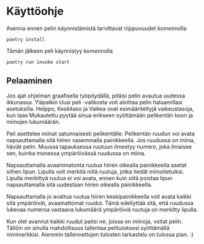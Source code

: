 Käyttöohje
==========

Asenna ennen pelin käynnistämistä tarvittavat riippuvuudet komennolla

	poetry install

Tämän jälkeen peli käynnistyy komennolla

	poetry run invoke start

Pelaaminen
----------

Jos ajat ohjelman graafisella työpöydällä, pitäisi pelin avautua uudessa ikkunassa.
Yläpalkin Uusi peli -valikosta voit aloittaa pelin haluamillasi asetuksilla.
Helppo, Keskitaso ja Vaikea ovat esimääriteltyjä vaikeustasoja,
kun taas Mukautettu pyytää sinua erikseen syöttämään pelikentän koon ja miinojen lukumäärän.

Peli asettelee miinat satunnaisesti pelikentälle.
Pelikentän ruudun voi avata napsauttamalla sitä hiiren vasemmalla painikkeella.
Jos ruudussa on miina, häviät pelin.
Muussa tapauksessa ruutuun ilmestyy numero, joka ilmaisee sen,
kuinka monessa ympäröivässä ruudussa on miina.

Napsauttamalla avaammatonta ruutua hiiren oikealla painikkeella asetat siihen lipun.
Lipulla voit merkitä niitä ruutuja, jotka tiedät miinoitetuiksi.
Lipulla merkittyä ruutua ei voi avata, ennen kuin siitä poistaa lipun
napsauttamalla sitä uudestaan hiiren oikealla painikkeella.

Napsauttamalla jo avattua ruutua hiiren keskipainikkeella voit avata kaikki sitä
ympäröivät, avaamattomat ruudut.
Tämä edellyttää sitä, että ruudussa lukevaa numeroa vastaava lukumäärä ympäröiviä
ruutuja on merkitty lipulla.

Kun olet avannut kaikki ruudut paitsi ne, joissa on miinoja, voitat pelin.
Tällöin on sinulla mahdollisuus tallentaa pelituloksesi syöttämällä nimimerkkisi.
Aiemmin tallennettujen tulosten tarkastelu on tulossa pian. :)
